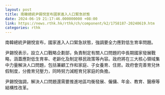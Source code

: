 ```yaml
---
layout: post
title: 南韓總統尹錫悅宣布國家進入人口緊急狀態
date: 2024-06-19 21:17:46.000000000 +08:00
link: https://news.rthk.hk/rthk/ch/component/k2/1758187-20240619.htm
categories: rthk
---
```


南韓總統尹錫悅宣布，國家進入人口緊急狀態，強調要全力應對低生育率問題。

尹錫悅表示，設立人口戰略企劃部，負責制定有關人口問題的中長期國家發展戰略，涵蓋應對低生育率、老齡化及制定移民政策等內容。政府將在三大核心領域集中力量解決人口問題，包括兼顧工作和家庭、子女養育、住房。政府會完善育兒休假制度，分擔育兒壓力，同時努力減輕育兒家庭的負擔。

尹錫悅強調，解決人口問題還需要推進地區均衡發展、僱傭、年金、教育、醫療等結構性改革。

